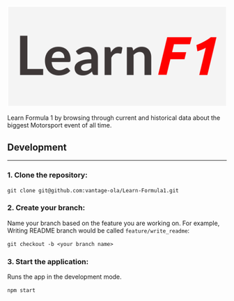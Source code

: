 ![logo](./assets/logo.png)

Learn Formula 1 by browsing through current and historical data about the biggest Motorsport event of all time.

## Development

---

### 1. Clone the repository:

```shell
git clone git@github.com:vantage-ola/Learn-Formula1.git
```

### 2. Create your branch:

Name your branch based on the feature you are working on. For example, Writing README branch would be called `feature/write_readme`:

```shell
git checkout -b <your branch name>
```

### 3. Start the application:

Runs the app in the development mode.

```shell
npm start
```
